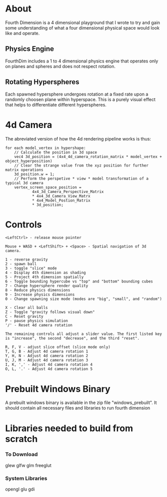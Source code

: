# About

Fourth Dimension is a 4 dimensional playground that I wrote to try and gain some understanding of what a four dimensional physical space would look like and operate.

## Physics Engine

FourthDim includes a 1 to 4 dimensional physics engine that operates only on planes and spheres and does not respect rotation.

## Rotating Hyperspheres

Each spawned hypersphere undergoes rotation at a fixed rate upon a randomly choosen plane within hyperspace. This is a purely visual effect that helps to differentiate different hyperspheres.

# 4d Camera

The abreviated version of how the 4d rendering pipeline works is thus:

```
for each model_vertex in hypershape:
    // Calculate the position in 3d space
    vec4 3d_position = (4x4_4d_camera_rotation_matrix * model_vertex + object_hyperposition)
    // Clear the strange value from the xyz position for further matrix operations
    3d_position.w = 1;
    // Perform the perspetive * view * model transformation of a typical 3d camera
    vertex_screen_space_position =
            4x4_3d_Camera_Perspective_Matrix
            * 4x4_3d_Camera_View_Matrx
            * 4x4_Model_Postion_Matrix
            * 3d_position;
```

# Controls

```
<LeftCtrl> - release mouse pointer

Mouse + WASD + <LeftShift> + <Space> - Spatial navigation of 3d camera.

1 - reverse gravity
2 - spawn ball
3 - toggle "slice" mode
4 - Display 4th dimension as shading
5 - Project 4th dimension spatially
6 - Toggle bounding hypercube vs "top" and "bottom" bounding cubes
7 - Change hypersphere render quality
8 - Reduce physics dimensions
9 - Increase physics dimensions
0 - Change spawning size mode (modes are "big", "small", and "random")

X - Clear all balls
Z - Toggle "gravity follows visual down"
C - Reset gravity
P - pause physics simulation
'/' - Reset 4d camera rotation

The remaining controls all adjust a slider value. The first listed key is "increase", the second "decrease", and the third "reset".

R, F, V - adjust slice offset (slice mode only)
T, G, B - Adjust 4d camera rotation 1
Y, H, N - Adjust 4d camera rotation 2
U, J, M - Adjust 4d camera rotation 3
I, K, ',' - Adjust 4d camera rotation 4
O, L, '.' - Adjust 4d camera rotation 5
```

# Prebuilt Windows Binary

A prebuilt windows binary is available in the zip file "windows_prebuilt". It should contain all necessary files and libraries to run fourth dimension

# Libraries needed to build from scratch

### To Download
glew
glfw
glm
freeglut

### System Libraries
opengl
glu
gdi
